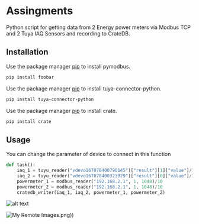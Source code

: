 # Assingments

Python script for getting data from 2 Energy power meters via Modbus TCP and 2 Tuya IAQ Sensors and recording to CrateDB.

## Installation

Use the package manager [pip](https://pip.pypa.io/en/stable/) to install pymodbus.

```bash
pip install foobar
```

Use the package manager [pip](https://pip.pypa.io/en/stable/) to install tuya-connector-python.

```bash
pip install tuya-connector-python
```
Use the package manager [pip](https://pip.pypa.io/en/stable/) to install crate.

```bash
pip install crate
```

## Usage
You can change the parameter of device to connect in this function
```python
def task():
    iaq_1 = tuyu_reader("vdevo167078400790145")["result"][1]["value"]/10
    iaq_2 = tuyu_reader("vdevo167078400323929")["result"][0]["value"]/10
    powermeter_1 = modbus_reader("192.168.2.1", 1, 1048)/10
    powermeter_2 = modbus_reader("192.168.2.1", 1, 1048)/10
    cratedb_writer(iaq_1, iaq_2, powermeter_1, powermeter_2)
```
![alt text](https://sv1.picz.in.th/images/2022/12/16/GMyqnR.png)

![My Remote Images.png)](https://sv1.picz.in.th/images/2022/12/16/GMyqnR.png))

